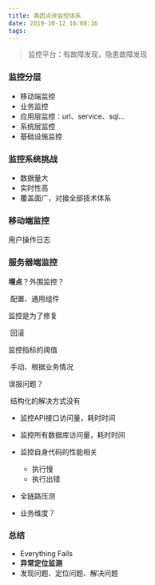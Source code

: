 ```yaml
---
title: 美团点评监控体系
date: 2019-10-12 16:08:16
tags:
---
```


> 监控平台：有故障发现，隐患故障发现



### 监控分层

- 移动端监控
- 业务监控
- 应用层监控：url、service、sql...
- 系统层监控
- 基础设施监控



### 监控系统挑战

- 数据量大
- 实时性高
- 覆盖面广，对接全部技术体系



### 移动端监控

用户操作日志



### 服务器端监控

**埋点**？外围监控？

​	配置、通用组件

监控是为了修复

​	回滚

监控指标的阈值

​	手动、根据业务情况

误报问题？

​	结构化的解决方式没有



- 监控API接口访问量，耗时时间

- 监控所有数据库访问量，耗时时间

- 监控自身代码的性能相关
  - 执行慢
  - 执行出错
- 全链路压测
- 业务维度？



### 总结

- Everything Fails
- **异常定位监测**
- 发现问题、定位问题、解决问题